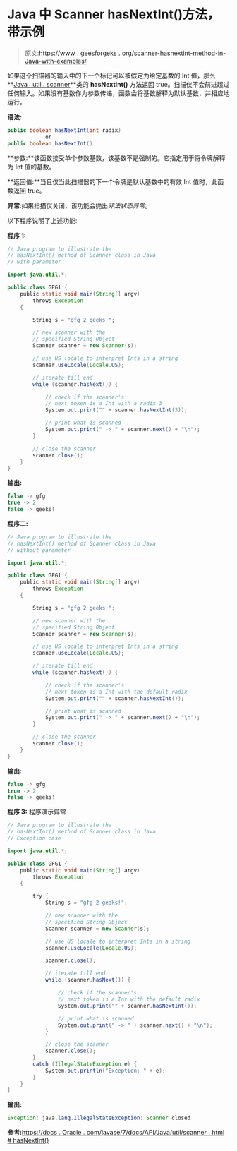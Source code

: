 # Java 中 Scanner hasNextInt()方法，带示例

> 原文:[https://www . geesforgeks . org/scanner-hasnextint-method-in-Java-with-examples/](https://www.geeksforgeeks.org/scanner-hasnextint-method-in-java-with-examples/)

如果这个扫描器的输入中的下一个标记可以被假定为给定基数的 Int 值，那么**[Java . util . scanner](https://www.geeksforgeeks.org/scanner-class-in-java/)**类的 **hasNextInt()** 方法返回 true。扫描仪不会前进超过任何输入。如果没有基数作为参数传递，函数会将基数解释为默认基数，并相应地运行。

**语法:**

```java
public boolean hasNextInt(int radix)
            or
public boolean hasNextInt()
```

**参数:**该函数接受单个参数基数，该基数不是强制的。它指定用于将令牌解释为 Int 值的基数。

**返回值:**当且仅当此扫描器的下一个令牌是默认基数中的有效 Int 值时，此函数返回 true。

**异常**:如果扫描仪关闭，该功能会抛出*非法状态异常*。

以下程序说明了上述功能:

**程序 1:**

```java
// Java program to illustrate the
// hasNextInt() method of Scanner class in Java
// with parameter

import java.util.*;

public class GFG1 {
    public static void main(String[] argv)
        throws Exception
    {

        String s = "gfg 2 geeks!";

        // new scanner with the
        // specified String Object
        Scanner scanner = new Scanner(s);

        // use US locale to interpret Ints in a string
        scanner.useLocale(Locale.US);

        // iterate till end
        while (scanner.hasNext()) {

            // check if the scanner's
            // next token is a Int with a radix 3
            System.out.print("" + scanner.hasNextInt(3));

            // print what is scanned
            System.out.print(" -> " + scanner.next() + "\n");
        }

        // close the scanner
        scanner.close();
    }
}
```

**输出:**

```java
false -> gfg
true -> 2
false -> geeks!

```

**程序二:**

```java
// Java program to illustrate the
// hasNextInt() method of Scanner class in Java
// without parameter

import java.util.*;

public class GFG1 {
    public static void main(String[] argv)
        throws Exception
    {

        String s = "gfg 2 geeks!";

        // new scanner with the
        // specified String Object
        Scanner scanner = new Scanner(s);

        // use US locale to interpret Ints in a string
        scanner.useLocale(Locale.US);

        // iterate till end
        while (scanner.hasNext()) {

            // check if the scanner's
            // next token is a Int with the default radix
            System.out.print("" + scanner.hasNextInt());

            // print what is scanned
            System.out.print(" -> " + scanner.next() + "\n");
        }

        // close the scanner
        scanner.close();
    }
}
```

**输出:**

```java
false -> gfg
true -> 2
false -> geeks!

```

**程序 3:** 程序演示异常

```java
// Java program to illustrate the
// hasNextInt() method of Scanner class in Java
// Exception case

import java.util.*;

public class GFG1 {
    public static void main(String[] argv)
        throws Exception
    {

        try {
            String s = "gfg 2 geeks!";

            // new scanner with the
            // specified String Object
            Scanner scanner = new Scanner(s);

            // use US locale to interpret Ints in a string
            scanner.useLocale(Locale.US);

            scanner.close();

            // iterate till end
            while (scanner.hasNext()) {

                // check if the scanner's
                // next token is a Int with the default radix
                System.out.print("" + scanner.hasNextInt());

                // print what is scanned
                System.out.print(" -> " + scanner.next() + "\n");
            }

            // close the scanner
            scanner.close();
        }
        catch (IllegalStateException e) {
            System.out.println("Exception: " + e);
        }
    }
}
```

**输出:**

```java
Exception: java.lang.IllegalStateException: Scanner closed

```

**参考:**[https://docs . Oracle . com/javase/7/docs/API/Java/util/scanner . html # hasNextInt()](https://docs.oracle.com/javase/7/docs/api/java/util/Scanner.html#hasNextInt())